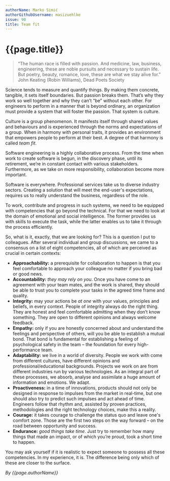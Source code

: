 ```yaml
---
authorName: Marko Simić
authorGithubUsername: masizuehlke
issue: 90
title: Team fit
---
```

# {{page.title}}

> “The human race is filled with passion. And medicine, law, business, engineering, these are noble pursuits and necessary to sustain life. But poetry, beauty, romance, love, these are what we stay alive for.” John Keating (Robin Williams), Dead Poets Society

Science tends to measure and quantify things. By making them concrete, tangible, it sets itself boundaries. But passion breaks them. That’s why they work so well together and why they can’t “be” without each other. For engineers to perform in a manner that is beyond ordinary, an organization must provide a system that will foster the passion. That system is culture.

Culture is a group phenomenon. It manifests itself through shared values and behaviours and is experienced through the norms and expectations of a group. When in harmony with personal traits, it provides an environment that empowers people to perform at their best. A degree of that harmony is called _team fit_.

Software engineering is a highly collaborative process. From the time when work to create software is begun, in the discovery phase, until its retirement, we’re in constant contact with various stakeholders. Furthermore, as we take on more responsibility, collaboration become more important.

Software is everywhere. Professional services take us to diverse industry sectors. Creating a solution that will meet the end-user's expectations, requires us to really understand the business, regardless of the role.

To work, contribute and progress in such systems, we need to be equipped with competencies that go beyond the technical. For that we need to look at the domain of emotional and social intelligence. The former provides us with skills to execute the task, while the latter enables us to take it through the process efficiently.

So, what is it, exactly, that we are looking for? This is a question I put to colleagues. After several individual and group discussions, we came to a consensus on a list of eight competencies, all of which are perceived as crucial in certain contexts:

- **Approachability:** a prerequisite for collaboration to happen is that you feel comfortable to approach your colleague no matter if you bring bad or good news. 
- **Accountability:** _they may rely on you_. Once you have come to an agreement with your team mates, and the work is shared, they should be able to trust you to complete your tasks in the agreed time frame and quality.
- **Integrity:** may your actions be _at one_ with your values, principles and beliefs, in every context. People of integrity always do the right thing. They are honest and feel comfortable admitting when they don’t know something. They are open to different opinions and always welcome feedback.
- **Empathy:** only if you are honestly concerned about and understand the feelings and perspective of others, will you be able to establish a mutual bond. That bond is fundamental for establishing a feeling of psychological safety in the team – the foundation for every high-performance team.
- **Adaptability:** we live in a world of diversity. People we work with come from different cultures, have different opinions and professional/educational backgrounds. Projects we work on are from different industries run by various technologies. As an integral part of these processes, we absorb, analyse and assimilate a huge amount of information and emotions. We adapt.
- **Proactiveness:** in a time of innovations, products should not only be designed in response to impulses from the market in real-time, but one should also try to predict such impulses and act ahead of time. Engineers follow that rhythm and, assisted by proven practices, methodologies and the right technology choices, make this a reality.
- **Courage:** it takes courage to challenge the status quo and leave one's comfort zone. Those are the first two steps on the way forward – on the road between opportunity and success. 
- **Endurance:** _good things take time_. Just try to remember how many things that made an impact, or of which you’re proud, took a short time to happen.

You may ask yourself if it is realistic to expect someone to possess all these competencies.
In my experience, it is. The difference being only which of these are closer to the surface.

*By {{page.authorName}}*
